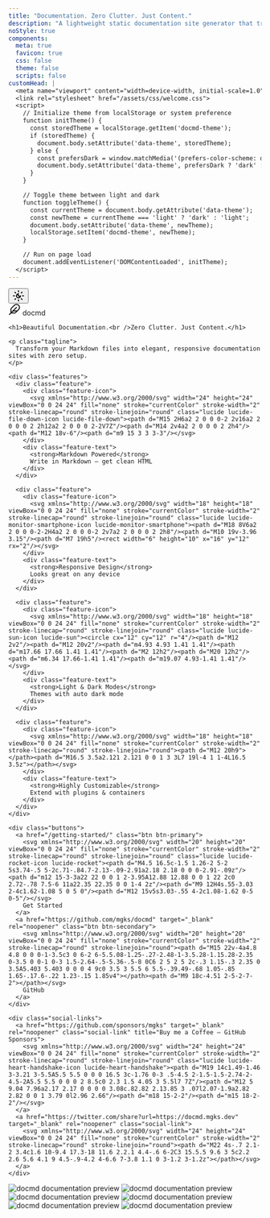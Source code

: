 ```yaml
---
title: "Documentation. Zero Clutter. Just Content."
description: "A lightweight static documentation site generator that transforms Markdown into beautiful, responsive documentation websites."
noStyle: true
components:
  meta: true
  favicon: true
  css: false
  theme: false
  scripts: false
customHead: |
  <meta name="viewport" content="width=device-width, initial-scale=1.0">
  <link rel="stylesheet" href="/assets/css/welcome.css">
  <script>
    // Initialize theme from localStorage or system preference
    function initTheme() {
      const storedTheme = localStorage.getItem('docmd-theme');
      if (storedTheme) {
        document.body.setAttribute('data-theme', storedTheme);
      } else {
        const prefersDark = window.matchMedia('(prefers-color-scheme: dark)').matches;
        document.body.setAttribute('data-theme', prefersDark ? 'dark' : 'light');
      }
    }

    // Toggle theme between light and dark
    function toggleTheme() {
      const currentTheme = document.body.getAttribute('data-theme');
      const newTheme = currentTheme === 'light' ? 'dark' : 'light';
      document.body.setAttribute('data-theme', newTheme);
      localStorage.setItem('docmd-theme', newTheme);
    }

    // Run on page load
    document.addEventListener('DOMContentLoaded', initTheme);
  </script>
---
```


<div class="header-top">
  <button class="theme-toggle" onclick="toggleTheme()" aria-label="Toggle dark/light mode">
    <svg xmlns="http://www.w3.org/2000/svg" width="24" height="24" viewBox="0 0 24 24" fill="none" stroke="currentColor" stroke-width="2" stroke-linecap="round" stroke-linejoin="round" class="lucide lucide-sun-moon-icon lucide-sun-moon"><path d="M12 8a2.83 2.83 0 0 0 4 4 4 4 0 1 1-4-4"/><path d="M12 2v2"/><path d="M12 20v2"/><path d="m4.9 4.9 1.4 1.4"/><path d="m17.7 17.7 1.4 1.4"/><path d="M2 12h2"/><path d="M20 12h2"/><path d="m6.3 17.7-1.4 1.4"/><path d="m19.1 4.9-1.4 1.4"/></svg>
  </button>
</div>

<div class="landing-container">
  <div class="content-side">
    <div class="logo">
      <svg xmlns="http://www.w3.org/2000/svg" width="24" height="24" viewBox="0 0 24 24" fill="none" stroke="currentColor" stroke-width="2" stroke-linecap="round" stroke-linejoin="round" class="lucide lucide-feather-icon lucide-feather"><path d="M12.67 19a2 2 0 0 0 1.416-.588l6.154-6.172a6 6 0 0 0-8.49-8.49L5.586 9.914A2 2 0 0 0 5 11.328V18a1 1 0 0 0 1 1z"/><path d="M16 8 2 22"/><path d="M17.5 15H9"/></svg>
      <span class="logo-text">docmd</span>
    </div>

    <h1>Beautiful Documentation.<br />Zero Clutter. Just Content.</h1>

    <p class="tagline">
      Transform your Markdown files into elegant, responsive documentation sites with zero setup.
    </p>
    
    <div class="features">
      <div class="feature">
        <div class="feature-icon">
          <svg xmlns="http://www.w3.org/2000/svg" width="24" height="24" viewBox="0 0 24 24" fill="none" stroke="currentColor" stroke-width="2" stroke-linecap="round" stroke-linejoin="round" class="lucide lucide-file-down-icon lucide-file-down"><path d="M15 2H6a2 2 0 0 0-2 2v16a2 2 0 0 0 2 2h12a2 2 0 0 0 2-2V7Z"/><path d="M14 2v4a2 2 0 0 0 2 2h4"/><path d="M12 18v-6"/><path d="m9 15 3 3 3-3"/></svg>
        </div>
        <div class="feature-text">
          <strong>Markdown Powered</strong>
          Write in Markdown – get clean HTML
        </div>
      </div>

      <div class="feature">
        <div class="feature-icon">
          <svg xmlns="http://www.w3.org/2000/svg" width="18" height="18" viewBox="0 0 24 24" fill="none" stroke="currentColor" stroke-width="2" stroke-linecap="round" stroke-linejoin="round" class="lucide lucide-monitor-smartphone-icon lucide-monitor-smartphone"><path d="M18 8V6a2 2 0 0 0-2-2H4a2 2 0 0 0-2 2v7a2 2 0 0 0 2 2h8"/><path d="M10 19v-3.96 3.15"/><path d="M7 19h5"/><rect width="6" height="10" x="16" y="12" rx="2"/></svg>
        </div>
        <div class="feature-text">
          <strong>Responsive Design</strong>
          Looks great on any device
        </div>
      </div>

      <div class="feature">
        <div class="feature-icon">
          <svg xmlns="http://www.w3.org/2000/svg" width="18" height="18" viewBox="0 0 24 24" fill="none" stroke="currentColor" stroke-width="2" stroke-linecap="round" stroke-linejoin="round" class="lucide lucide-sun-icon lucide-sun"><circle cx="12" cy="12" r="4"/><path d="M12 2v2"/><path d="M12 20v2"/><path d="m4.93 4.93 1.41 1.41"/><path d="m17.66 17.66 1.41 1.41"/><path d="M2 12h2"/><path d="M20 12h2"/><path d="m6.34 17.66-1.41 1.41"/><path d="m19.07 4.93-1.41 1.41"/></svg>
        </div>
        <div class="feature-text">
          <strong>Light & Dark Modes</strong>
          Themes with auto dark mode
        </div>
      </div>

      <div class="feature">
        <div class="feature-icon">
          <svg xmlns="http://www.w3.org/2000/svg" width="18" height="18" viewBox="0 0 24 24" fill="none" stroke="currentColor" stroke-width="2" stroke-linecap="round" stroke-linejoin="round"><path d="M12 20h9"></path><path d="M16.5 3.5a2.121 2.121 0 0 1 3 3L7 19l-4 1 1-4L16.5 3.5z"></path></svg>
        </div>
        <div class="feature-text">
          <strong>Highly Customizable</strong>
          Extend with plugins & containers
        </div>
      </div>
    </div>

    <div class="buttons">
      <a href="/getting-started/" class="btn btn-primary">
        <svg xmlns="http://www.w3.org/2000/svg" width="20" height="20" viewBox="0 0 24 24" fill="none" stroke="currentColor" stroke-width="2" stroke-linecap="round" stroke-linejoin="round" class="lucide lucide-rocket-icon lucide-rocket"><path d="M4.5 16.5c-1.5 1.26-2 5-2 5s3.74-.5 5-2c.71-.84.7-2.13-.09-2.91a2.18 2.18 0 0 0-2.91-.09z"/><path d="m12 15-3-3a22 22 0 0 1 2-3.95A12.88 12.88 0 0 1 22 2c0 2.72-.78 7.5-6 11a22.35 22.35 0 0 1-4 2z"/><path d="M9 12H4s.55-3.03 2-4c1.62-1.08 5 0 5 0"/><path d="M12 15v5s3.03-.55 4-2c1.08-1.62 0-5 0-5"/></svg>
        Get Started
      </a>
      <a href="https://github.com/mgks/docmd" target="_blank" rel="noopener" class="btn btn-secondary">
        <svg xmlns="http://www.w3.org/2000/svg" width="20" height="20" viewBox="0 0 24 24" fill="none" stroke="currentColor" stroke-width="2" stroke-linecap="round" stroke-linejoin="round"><path d="M15 22v-4a4.8 4.8 0 0 0-1-3.5c3 0 6-2 6-5.5.08-1.25-.27-2.48-1-3.5.28-1.15.28-2.35 0-3.5 0 0-1 0-3 1.5-2.64-.5-5.36-.5-8 0C6 2 5 2 5 2c-.3 1.15-.3 2.35 0 3.5A5.403 5.403 0 0 0 4 9c0 3.5 3 5.5 6 5.5-.39.49-.68 1.05-.85 1.65-.17.6-.22 1.23-.15 1.85v4"></path><path d="M9 18c-4.51 2-5-2-7-2"></path></svg>
        GitHub
      </a>
    </div>

    <div class="social-links">
      <a href="https://github.com/sponsors/mgks" target="_blank" rel="noopener" class="social-link" title="Buy me a Coffee – GitHub Sponsors">
        <svg xmlns="http://www.w3.org/2000/svg" width="24" height="24" viewBox="0 0 24 24" fill="none" stroke="currentColor" stroke-width="2" stroke-linecap="round" stroke-linejoin="round" class="lucide lucide-heart-handshake-icon lucide-heart-handshake"><path d="M19 14c1.49-1.46 3-3.21 3-5.5A5.5 5.5 0 0 0 16.5 3c-1.76 0-3 .5-4.5 2-1.5-1.5-2.74-2-4.5-2A5.5 5.5 0 0 0 2 8.5c0 2.3 1.5 4.05 3 5.5l7 7Z"/><path d="M12 5 9.04 7.96a2.17 2.17 0 0 0 0 3.08c.82.82 2.13.85 3 .07l2.07-1.9a2.82 2.82 0 0 1 3.79 0l2.96 2.66"/><path d="m18 15-2-2"/><path d="m15 18-2-2"/></svg>
      </a>
      <a href="https://twitter.com/share?url=https://docmd.mgks.dev" target="_blank" rel="noopener" class="social-link">
        <svg xmlns="http://www.w3.org/2000/svg" width="24" height="24" viewBox="0 0 24 24" fill="none" stroke="currentColor" stroke-width="2" stroke-linecap="round" stroke-linejoin="round"><path d="M22 4s-.7 2.1-2 3.4c1.6 10-9.4 17.3-18 11.6 2.2.1 4.4-.6 6-2C3 15.5.5 9.6 3 5c2.2 2.6 5.6 4.1 9 4.5-.9-4.2 4-6.6 7-3.8 1.1 0 3-1.2 3-1.2z"></path></svg>
      </a>
    </div>
  </div>
  
  <div class="preview-side">
    <div class="preview-stack">
      <div class="preview-image top">
        <img src="/assets/images/preview-light-1.webp" alt="docmd documentation preview" class="light-img" loading="lazy">
        <img src="/assets/images/preview-dark-1.webp" alt="docmd documentation preview" class="dark-img" loading="lazy">
      </div>
      <div class="preview-image middle">
        <img src="/assets/images/preview-light-2.webp" alt="docmd documentation preview" class="light-img" loading="lazy">
        <img src="/assets/images/preview-dark-2.webp" alt="docmd documentation preview" class="dark-img" loading="lazy">
      </div>
      <div class="preview-image bottom">
        <img src="/assets/images/preview-light-3.webp" alt="docmd documentation preview" class="light-img" loading="lazy">
        <img src="/assets/images/preview-dark-3.webp" alt="docmd documentation preview" class="dark-img" loading="lazy">
      </div>
    </div>
  </div>
</div>